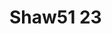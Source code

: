 # Shaw51 23
<a name="material" />
<script type="application/ld+json">

  {
    "@context": "https://schema.org/",
    "@type": "ChemicalSubstance",
    "http://purl.org/dc/terms/conformsTo":
      {
        "@type": "CreativeWork",
        "@id": "https://bioschemas.org/profiles/ChemicalSubstance/0.4-RELEASE/"
      },
    "@id": "https://egonw.github.io/nanowiki/nanowiki53.html#material",
    "name": "Shaw51 23",
    "sameAs: "http://127.0.0.1/mediawiki/index.php/Special:URIResolver/Shaw51_23"
  }
</script>

